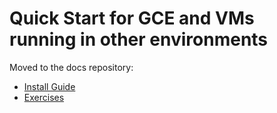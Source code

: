 # Quick Start for GCE and VMs running in other environments

Moved to the docs repository:
* [Install
  Guide](https://github.com/nephio-project/docs/blob/main/install-guide/README.md)
* [Exercises](https://github.com/nephio-project/docs/blob/main/user-guide/exercises.md)
